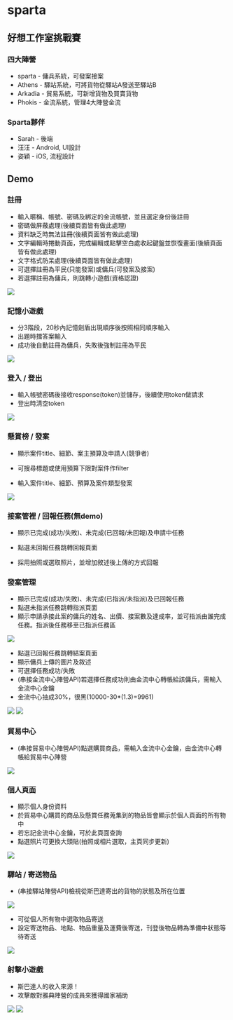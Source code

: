 # sparta

## 好想工作室挑戰賽

### 四大陣營
* sparta - 傭兵系統，可發案接案
* Athens - 驛站系統，可將貨物從驛站A發送至驛站B
* Arkadia - 貿易系統，可新增貨物及買賣貨物
* Phokis - 金流系統，管理4大陣營金流

### Sparta夥伴
* Sarah - 後端
* 汪汪 - Android, UI設計
* 姿穎 - iOS, 流程設計

## Demo

### 註冊

* 輸入暱稱、帳號、密碼及綁定的金流帳號，並且選定身份後註冊
* 密碼做屏蔽處理(後續頁面皆有做此處理)
* 資料缺乏時無法註冊(後續頁面皆有做此處理)
* 文字編輯時捲動頁面，完成編輯或點擊空白處收起鍵盤並恢復畫面(後續頁面皆有做此處理)
* 文字格式防呆處理(後續頁面皆有做此處理)
* 可選擇註冊為平民(只能發案)或傭兵(可發案及接案)
* 若選擇註冊為傭兵，則跳轉小遊戲(資格認證)

![](https://github.com/ablacktaco/sparta/blob/master/resign.gif)

### 記憶小遊戲

* 分3階段，20秒內記憶劍盾出現順序後按照相同順序輸入
* 出題時擋答案輸入
* 成功後自動註冊為傭兵，失敗後強制註冊為平民

![](https://github.com/ablacktaco/sparta/blob/master/qualification.gif)

### 登入 / 登出

* 輸入帳號密碼後接收response(token)並儲存，後續使用token做請求
* 登出時清空token

![](https://github.com/ablacktaco/sparta/blob/master/login.gif)

### 懸賞榜 / 發案

* 顯示案件title、細節、案主預算及申請人(競爭者)
* 可搜尋標題或使用預算下限對案件作filter

* 輸入案件title、細節、預算及案件類型發案

![](https://github.com/ablacktaco/sparta/blob/master/post.gif)

### 接案管裡 / 回報任務(無demo)

* 顯示已完成(成功/失敗)、未完成(已回報/未回報)及申請中任務
* 點選未回報任務跳轉回報頁面

* 採用拍照或選取照片，並增加敘述後上傳的方式回報

### 發案管理

* 顯示已完成(成功/失敗)、未完成(已指派/未指派)及已回報任務
* 點選未指派任務跳轉指派頁面
* 顯示申請承接此案的傭兵的姓名、出價、接案數及達成率，並可指派由誰完成任務。指派後任務移至已指派任務區

![](https://github.com/ablacktaco/sparta/blob/master/postManager.gif)

* 點選已回報任務跳轉結案頁面
* 顯示傭兵上傳的圖片及敘述
* 可選擇任務成功/失敗
* (串接金流中心陣營API)若選擇任務成功則由金流中心轉帳給該傭兵，需輸入金流中心金鑰
* 金流中心抽成30%，很黑(10000-30*(1.3)=9961)

![](https://github.com/ablacktaco/sparta/blob/master/decide1.gif) ![](https://github.com/ablacktaco/sparta/blob/master/decide2.gif)

### 貿易中心

* (串接貿易中心陣營API)點選購買商品，需輸入金流中心金鑰，由金流中心轉帳給貿易中心陣營

![](https://github.com/ablacktaco/sparta/blob/master/buy.gif)

### 個人頁面

* 顯示個人身份資料
* 於貿易中心購買的商品及懸賞任務蒐集到的物品皆會顯示於個人頁面的所有物中
* 若忘記金流中心金鑰，可於此頁面查詢
* 點選照片可更換大頭貼(拍照或相片選取，主頁同步更新)

![](https://github.com/ablacktaco/sparta/blob/master/profile.gif)

### 驛站 / 寄送物品

* (串接驛站陣營API)檢視從斯巴達寄出的貨物的狀態及所在位置

![](https://github.com/ablacktaco/sparta/blob/master/station.gif)

* 可從個人所有物中選取物品寄送
* 設定寄送物品、地點、物品重量及運費後寄送，刊登後物品轉為準備中狀態等待寄送

![](https://github.com/ablacktaco/sparta/blob/master/send.gif)

### 射擊小遊戲

* 斯巴達人的收入來源！
* 攻擊敵對雅典陣營的成員來獲得國家補助

![](https://github.com/ablacktaco/sparta/blob/master/shot1.gif) ![](https://github.com/ablacktaco/sparta/blob/master/shot2.gif)
